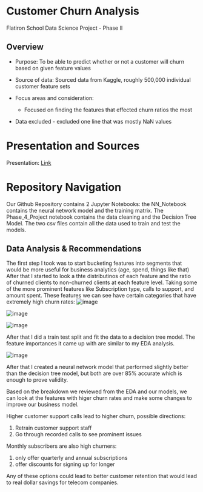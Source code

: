 # Customer Churn Analysis
Flatiron School Data Science Project - Phase II

## Overview
* Purpose: To be able to predict whether or not a customer will churn based on given feature values
* Source of data: Sourced data from Kaggle, roughly 500,000 individual customer feature sets 
* Focus areas and consideration:
  * Focused on finding the features that effected churn ratios the most
  
* Data excluded - excluded one line that was mostly NaN values


 
# Presentation and Sources
Presentation: [Link](https://docs.google.com/presentation/d/1op2-2IenyHfKqqI0heit0fu8pDb4qngjclAbbmKx6ME/edit#slide=id.g2b957eebc62_0_180)



# Repository Navigation
Our Github Repository contains 2 Jupyter Notebooks: the NN_Notebook contains the neural network model and the training matrix. The Phase_4_Project notebook contains the data cleaning and the Decision Tree Model. The two csv files contain all the data used to train and test the models.

## Data Analysis & Recommendations

The first step I took was to start bucketing features into segments that would be more useful for business analytics (age, spend, things like that) After that I started to look a thte distributinos of each feature and the ratio of churned clients to non-churned clients at each feature level. Taking some of the more prominent features like Subscription type, calls to support, and amount spent. These features we can see have certain categories that have extremely high churn rates:
![image](https://github.com/bpolke13/Customer-Churn/assets/151547876/fded10c3-e664-4011-a00b-08cfcbffb665)

![image](https://github.com/bpolke13/Customer-Churn/assets/151547876/ddd631b4-2dc3-4f1f-870e-5857e5e1714f)

![image](https://github.com/bpolke13/Customer-Churn/assets/151547876/2f0398c7-f000-41d9-9e9a-eadeb9cb7ca5)


After that I did a train test split and fit the data to a decision tree model. The feature importances it came up with are similar to my EDA analysis.

![image](https://github.com/bpolke13/Customer-Churn/assets/151547876/b1141803-aa8d-4f3f-baf4-ef43fad93b4a)



After that I created a neural network model that performed slightly better than the decision tree model, but both are over 85% accurate which is enough to prove validity.
 

Based on the breakdown we reviewed from the EDA and our models, we can look at the features with higer churn rates and make some changes to improve our business model.

Higher customer support calls lead to higher churn, possible directions:
  1) Retrain customer support staff
  2) Go through recorded calls to see prominent issues

Monthly subscribers are also high churners:
  1) only offer quarterly and annual subscriptions
  2) offer discounts for signing up for longer
  
  Any of these options could lead to better customer retention that would lead to real dollar savings for telecom companies.



